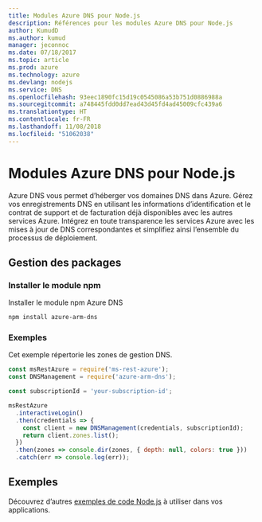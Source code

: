 ```yaml
---
title: Modules Azure DNS pour Node.js
description: Références pour les modules Azure DNS pour Node.js
author: KumudD
ms.author: kumud
manager: jeconnoc
ms.date: 07/18/2017
ms.topic: article
ms.prod: azure
ms.technology: azure
ms.devlang: nodejs
ms.service: DNS
ms.openlocfilehash: 93eec1890fc15d19c0545086a53b751d0886988a
ms.sourcegitcommit: a748445fdd0dd7ead43d45fd4ad45009cfc439a6
ms.translationtype: HT
ms.contentlocale: fr-FR
ms.lasthandoff: 11/08/2018
ms.locfileid: "51062038"
---
```

# <a name="azure-dns-modules-for-nodejs"></a>Modules Azure DNS pour Node.js

Azure DNS vous permet d’héberger vos domaines DNS dans Azure. Gérez vos enregistrements DNS en utilisant les informations d’identification et le contrat de support et de facturation déjà disponibles avec les autres services Azure. Intégrez en toute transparence les services Azure avec les mises à jour de DNS correspondantes et simplifiez ainsi l’ensemble du processus de déploiement.

## <a name="management-package"></a>Gestion des packages

### <a name="install-the-npm-module"></a>Installer le module npm

Installer le module npm Azure DNS

```bash
npm install azure-arm-dns
```

### <a name="example"></a>Exemples

Cet exemple répertorie les zones de gestion DNS.

```javascript
const msRestAzure = require('ms-rest-azure');
const DNSManagement = require('azure-arm-dns');

const subscriptionId = 'your-subscription-id';

msRestAzure
  .interactiveLogin()
  .then(credentials => {
    const client = new DNSManagement(credentials, subscriptionId);
    return client.zones.list();
  })
  .then(zones => console.dir(zones, { depth: null, colors: true }))
  .catch(err => console.log(err));
```

## <a name="samples"></a>Exemples

Découvrez d’autres [exemples de code Node.js](https://azure.microsoft.com/resources/samples/?platform=nodejs) à utiliser dans vos applications.
